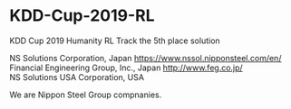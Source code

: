 # KDD-Cup-2019-RL
KDD Cup 2019 Humanity RL Track the 5th place solution

NS Solutions Corporation, Japan https://www.nssol.nipponsteel.com/en/  
Financial Engineering Group, Inc., Japan http://www.feg.co.jp/  
NS Solutions USA Corporation, USA  

We are Nippon Steel Group compnanies.
